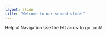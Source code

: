 ```yaml
---
layout: slide
title: "Welcome to our second slide!"
---
```

Helpful Navigation
Use the left arrow to go back!
